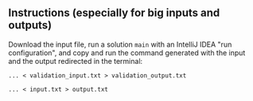 ## Instructions (especially for big inputs and outputs)

Download the input file, run a solution `main` with an IntelliJ IDEA "run configuration",
and copy and run the command generated with the input and the output redirected in the terminal:

```shell
... < validation_input.txt > validation_output.txt
```

```shell
... < input.txt > output.txt
```
